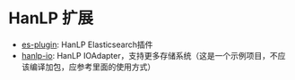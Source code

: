 # HanLP 扩展

- [es-plugin](es-plugin): HanLP Elasticsearch插件
- [hanlp-io](hanlp-io): HanLP IOAdapter，支持更多存储系统（这是一个示例项目，不应该编译加包，应参考里面的使用方式）

